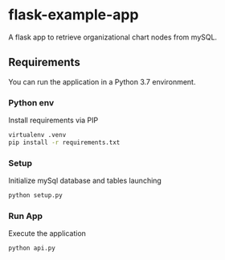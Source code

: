 # flask-example-app

A flask app to retrieve organizational chart nodes from mySQL.

## Requirements

You can run the application in a Python 3.7 environment.

### Python env

Install requirements via PIP

```bash
virtualenv .venv
pip install -r requirements.txt
```

### Setup

Initialize mySql database and tables launching
```bash
python setup.py
```

### Run App

Execute the application

```bash
python api.py
```

